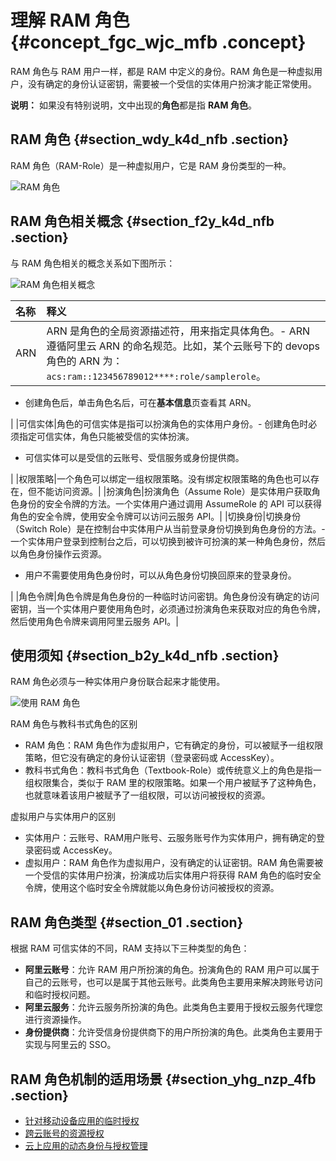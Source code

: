 # 理解 RAM 角色 {#concept_fgc_wjc_mfb .concept}

RAM 角色与 RAM 用户一样，都是 RAM 中定义的身份。RAM 角色是一种虚拟用户，没有确定的身份认证密钥，需要被一个受信的实体用户扮演才能正常使用。

**说明：** 如果没有特别说明，文中出现的**角色**都是指 **RAM 角色**。

## RAM 角色 {#section_wdy_k4d_nfb .section}

RAM 角色（RAM-Role）是一种虚拟用户，它是 RAM 身份类型的一种。

![RAM 角色](images/14218_zh-CN.png "RAM 角色")

## RAM 角色相关概念 {#section_f2y_k4d_nfb .section}

与 RAM 角色相关的概念关系如下图所示：

![RAM 角色相关概念](images/14219_zh-CN.png "RAM 角色相关概念")

|名称|释义|
|:-|:-|
|ARN|ARN 是角色的全局资源描述符，用来指定具体角色。-   ARN 遵循阿里云 ARN 的命名规范。比如，某个云账号下的 devops 角色的 ARN 为：`acs:ram::123456789012****:role/samplerole`。
-   创建角色后，单击角色名后，可在**基本信息**页查看其 ARN。

|
|可信实体|角色的可信实体是指可以扮演角色的实体用户身份。-   创建角色时必须指定可信实体，角色只能被受信的实体扮演。
-   可信实体可以是受信的云账号、受信服务或身份提供商。

|
|权限策略|一个角色可以绑定一组权限策略。没有绑定权限策略的角色也可以存在，但不能访问资源。|
|扮演角色|扮演角色（Assume Role）是实体用户获取角色身份的安全令牌的方法。一个实体用户通过调用 AssumeRole 的 API 可以获得角色的安全令牌，使用安全令牌可以访问云服务 API。|
|切换身份|切换身份（Switch Role）是在控制台中实体用户从当前登录身份切换到角色身份的方法。-   一个实体用户登录到控制台之后，可以切换到被许可扮演的某一种角色身份，然后以角色身份操作云资源。
-   用户不需要使用角色身份时，可以从角色身份切换回原来的登录身份。

|
|角色令牌|角色令牌是角色身份的一种临时访问密钥。角色身份没有确定的访问密钥，当一个实体用户要使用角色时，必须通过扮演角色来获取对应的角色令牌，然后使用角色令牌来调用阿里云服务 API。|

## 使用须知 {#section_b2y_k4d_nfb .section}

RAM 角色必须与一种实体用户身份联合起来才能使用。

![使用 RAM 角色](images/14225_zh-CN.png "使用 RAM 角色")

RAM 角色与教科书式角色的区别

-   RAM 角色：RAM 角色作为虚拟用户，它有确定的身份，可以被赋予一组权限策略，但它没有确定的身份认证密钥（登录密码或 AccessKey）。
-   教科书式角色：教科书式角色（Textbook-Role）或传统意义上的角色是指一组权限集合，类似于 RAM 里的权限策略。如果一个用户被赋予了这种角色，也就意味着该用户被赋予了一组权限，可以访问被授权的资源。

虚拟用户与实体用户的区别

-   实体用户：云账号、RAM用户账号、云服务账号作为实体用户，拥有确定的登录密码或 AccessKey。
-   虚拟用户：RAM 角色作为虚拟用户，没有确定的认证密钥。RAM 角色需要被一个受信的实体用户扮演，扮演成功后实体用户将获得 RAM 角色的临时安全令牌，使用这个临时安全令牌就能以角色身份访问被授权的资源。

## RAM 角色类型 {#section_01 .section}

根据 RAM 可信实体的不同，RAM 支持以下三种类型的角色：

-   **阿里云账号**：允许 RAM 用户所扮演的角色。扮演角色的 RAM 用户可以属于自己的云账号，也可以是属于其他云账号。此类角色主要用来解决跨账号访问和临时授权问题。
-   **阿里云服务**：允许云服务所扮演的角色。此类角色主要用于授权云服务代理您进行资源操作。
-   **身份提供商**：允许受信身份提供商下的用户所扮演的角色。此类角色主要用于实现与阿里云的 SSO。

## RAM 角色机制的适用场景 {#section_yhg_nzp_4fb .section}

-   [针对移动设备应用的临时授权](intl.zh-CN/用户指南/典型场景/针对移动设备应用的临时授权.md#)
-   [跨云账号的资源授权](intl.zh-CN/用户指南/典型场景/跨云账号的资源授权.md#)
-   [云上应用的动态身份与授权管理](intl.zh-CN/用户指南/典型场景/云上应用的动态身份与授权管理.md#)

